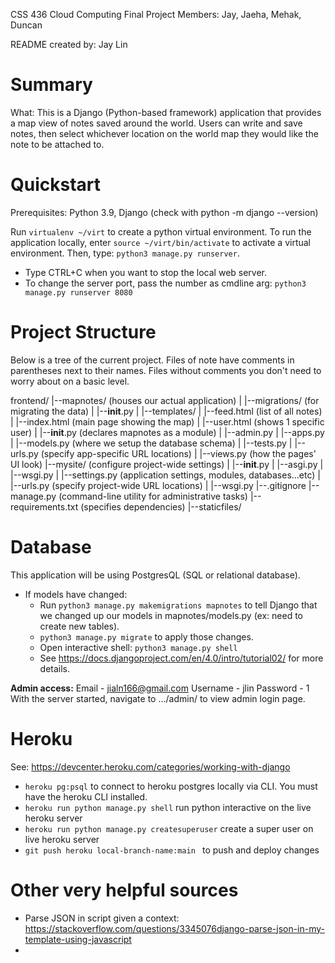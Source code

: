 CSS 436 Cloud Computing Final Project 
Members: Jay, Jaeha, Mehak, Duncan

README created by: Jay Lin

# Summary
What: This is a Django (Python-based framework) application that provides a map view of 
notes saved around the world. Users can write and save notes, then select whichever location
on the world map they would like the note to be attached to.

# Quickstart
Prerequisites: Python 3.9, Django (check with python -m django --version)

Run ``virtualenv ~/virt`` to create a python virtual environment.
To run the application locally, enter ``source ~/virt/bin/activate`` to activate a virtual
environment. Then, type: ``python3 manage.py runserver``. 
- Type CTRL+C when you want to stop the local web server.
- To change the server port, pass the number as cmdline arg: ``python3 manage.py runserver 8080``

# Project Structure
Below is a tree of the current project. Files of note have comments in parentheses next to their names.
Files without comments you don't need to worry about on a basic level.

frontend/
|--mapnotes/ (houses our actual application)
|   |--migrations/ (for migrating the data)
|       |--__init__.py
|   |--templates/
|       |--feed.html (list of all notes)
|       |--index.html (main page showing the map)
|       |--user.html (shows 1 specific user)
|   |--__init__.py (declares mapnotes as a module)
|   |--admin.py
|   |--apps.py
|   |--models.py (where we setup the database schema)
|   |--tests.py
|   |--urls.py (specify app-specific URL locations)
|   |--views.py (how the pages' UI look)
|--mysite/ (configure project-wide settings)
|   |--__init__.py
|   |--asgi.py
|   |--wsgi.py
|   |--settings.py (application settings, modules, databases...etc)
|   |--urls.py (specify project-wide URL locations)
|   |--wsgi.py
|--.gitignore
|--manage.py (command-line utility for administrative tasks)
|--requirements.txt (specifies dependencies)
|--staticfiles/

# Database
This application will be using PostgresQL (SQL or relational database).
- If models have changed:
  - Run ``python3 manage.py makemigrations mapnotes`` to tell Django that we changed up 
our models in mapnotes/models.py (ex: need to create new tables).
  - ``python3 manage.py migrate`` to apply those changes.
  - Open interactive shell: ``python3 manage.py shell``
  - See https://docs.djangoproject.com/en/4.0/intro/tutorial02/ for more details.

**Admin access:**
Email - jialn166@gmail.com
Username - jlin
Password - 1
With the server started, navigate to .../admin/ to view admin login page.

# Heroku 
See: https://devcenter.heroku.com/categories/working-with-django 
- ``heroku pg:psql`` to connect to heroku postgres locally via CLI. You must have
the heroku CLI installed. 
- ``heroku run python manage.py shell`` run python interactive on the live heroku server
- ``heroku run python manage.py createsuperuser`` create a super user on live heroku server
- ``git push heroku local-branch-name:main `` to push and deploy changes

# Other very helpful sources
- Parse JSON in script given a context: https://stackoverflow.com/questions/3345076django-parse-json-in-my-template-using-javascript
- 
